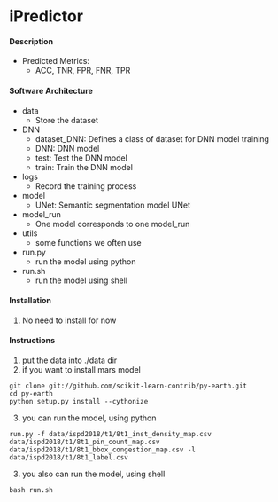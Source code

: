 # iPredictor

#### Description

- Predicted Metrics:
  - ACC, TNR, FPR, FNR, TPR
    
#### Software Architecture

- data
  - Store the dataset
- DNN
  - dataset_DNN: Defines a class of dataset for DNN model training
  - DNN: DNN model
  - test: Test the DNN model
  - train: Train the DNN model
- logs
  - Record the training process
- model
  - UNet: Semantic segmentation model UNet
- model_run
  - One model corresponds to one model_run 
- utils
  - some functions we often use
- run.py
  - run the model using python
- run.sh
  - run the model using shell

#### Installation

1. No need to install for now

#### Instructions
1. put the data into ./data dir
2. if you want to install mars model
  ```shell
  git clone git://github.com/scikit-learn-contrib/py-earth.git
  cd py-earth
  python setup.py install --cythonize
  ```
3. you can run the model, using python
  ```shell
  run.py -f data/ispd2018/t1/8t1_inst_density_map.csv data/ispd2018/t1/8t1_pin_count_map.csv data/ispd2018/t1/8t1_bbox_congestion_map.csv -l data/ispd2018/t1/8t1_label.csv
  ```
3. you also can run the model, using shell
  ```shell
  bash run.sh
  ```
